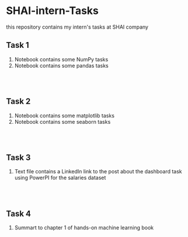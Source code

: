 # SHAI-intern-Tasks
this repository contains my intern's tasks at SHAI company

## Task 1
1. Notebook contains some NumPy tasks
2. Notebook contains some pandas tasks

<br>
<br>

## Task 2
1. Notebook contains some matplotlib tasks
2. Notebook contains some seaborn tasks

<br>
<br>

## Task 3
1. Text file contains a LinkedIn link to the post about the dashboard task using PowerPI for the salaries dataset

<br>
<br>

## Task 4
1. Summart to chapter 1 of hands-on machine learning book

<br>
<br>

